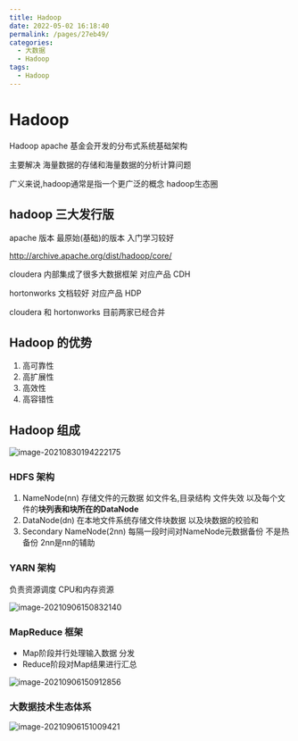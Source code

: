 ```yaml
---
title: Hadoop
date: 2022-05-02 16:18:40
permalink: /pages/27eb49/
categories:
  - 大数据
  - Hadoop
tags:
  - Hadoop
---
```

# Hadoop

Hadoop apache 基金会开发的分布式系统基础架构

主要解决 海量数据的存储和海量数据的分析计算问题

广义来说,hadoop通常是指一个更广泛的概念 hadoop生态圈



## hadoop 三大发行版

apache 版本 最原始(基础)的版本  入门学习较好

http://archive.apache.org/dist/hadoop/core/

cloudera 内部集成了很多大数据框架  对应产品 CDH 

hortonworks 文档较好 对应产品 HDP 

cloudera 和 hortonworks  目前两家已经合并  



## Hadoop 的优势

1. 高可靠性
2. 高扩展性
3. 高效性
4. 高容错性



## Hadoop 组成

![image-20210830194222175](https://cdn.jsdelivr.net/gh/Iekrwh/images/md-images/image-20210830194222175.png)



### HDFS 架构

1. NameNode(nn) 存储文件的元数据 如文件名,目录结构 文件失效 以及每个文件的**块列表和块所在的DataNode**
2. DataNode(dn)  在本地文件系统存储文件块数据 以及块数据的校验和
3. Secondary NameNode(2nn)  每隔一段时间对NameNode元数据备份  不是热备份  2nn是nn的辅助



### YARN 架构

负责资源调度  CPU和内存资源

![image-20210906150832140](https://cdn.jsdelivr.net/gh/Iekrwh/images/md-images/image-20210906150832140.png)



### MapReduce 框架

- Map阶段并行处理输入数据  分发
- Reduce阶段对Map结果进行汇总   

![image-20210906150912856](https://cdn.jsdelivr.net/gh/Iekrwh/images/md-images/image-20210906150912856.png)

### 大数据技术生态体系

![image-20210906151009421](https://cdn.jsdelivr.net/gh/Iekrwh/images/md-images/image-20210906151009421.png)

